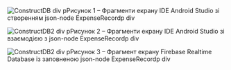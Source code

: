 ![ConstructDB](3-SoftwareConstruction2-IDEConstructDB.jpg)
div 
  pРисунок 1 – Фрагменти екрану IDE Android Studio зі створенням json-node ExpenseRecordp
div

![ConstructDB2](3-SoftwareConstruction2-IDEConstructDB2.jpg)
div
  pРисунок 2 – Фрагменти екрану IDE Android Studio зі взаємодією з json-node ExpenseRecordp
div

![ConstructDB2](3-SoftwareConstruction2-IDEConstructDB3.jpg)
div 
  pРисунок 3 – Фрагмент екрану Firebase Realtime Database із заповненою json-node ExpenseRecordp
div